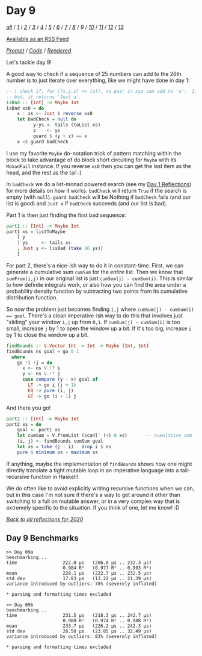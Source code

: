Day 9
===

<!--
This section is generated and compiled by the build script at ./Build.hs from
the file `./reflections/day09.md`.  If you want to edit this, edit
that file instead!
-->

*[all][reflections]* / *[1][day01]* / *[2][day02]* / *[3][day03]* / *[4][day04]* / *[5][day05]* / *[6][day06]* / *[7][day07]* / *[8][day08]* / *9* / *[10][day10]* / *[11][day11]* / *[12][day12]* / *[13][day13]*

[reflections]: https://github.com/mstksg/advent-of-code-2020/blob/master/reflections.md
[day01]: https://github.com/mstksg/advent-of-code-2020/blob/master/reflections-out/day01.md
[day02]: https://github.com/mstksg/advent-of-code-2020/blob/master/reflections-out/day02.md
[day03]: https://github.com/mstksg/advent-of-code-2020/blob/master/reflections-out/day03.md
[day04]: https://github.com/mstksg/advent-of-code-2020/blob/master/reflections-out/day04.md
[day05]: https://github.com/mstksg/advent-of-code-2020/blob/master/reflections-out/day05.md
[day06]: https://github.com/mstksg/advent-of-code-2020/blob/master/reflections-out/day06.md
[day07]: https://github.com/mstksg/advent-of-code-2020/blob/master/reflections-out/day07.md
[day08]: https://github.com/mstksg/advent-of-code-2020/blob/master/reflections-out/day08.md
[day10]: https://github.com/mstksg/advent-of-code-2020/blob/master/reflections-out/day10.md
[day11]: https://github.com/mstksg/advent-of-code-2020/blob/master/reflections-out/day11.md
[day12]: https://github.com/mstksg/advent-of-code-2020/blob/master/reflections-out/day12.md
[day13]: https://github.com/mstksg/advent-of-code-2020/blob/master/reflections-out/day13.md

[Available as an RSS Feed][rss]

[rss]: http://feeds.feedburner.com/jle-advent-of-code-2020

*[Prompt][d09p]* / *[Code][d09g]* / *[Rendered][d09h]*

[d09p]: https://adventofcode.com/2020/day/9
[d09g]: https://github.com/mstksg/advent-of-code-2020/blob/master/src/AOC/Challenge/Day09.hs
[d09h]: https://mstksg.github.io/advent-of-code-2020/src/AOC.Challenge.Day09.html

Let's tackle day 9!

A good way to check if a sequence of 25 numbers can add to the 26th number is
to just iterate over everything, like we might have done in day 1:

```haskell
-- | check if, for ([x,y,z] ++ [a]), no pair in xyz can add to 'a'.  If it's
-- bad, it returns 'Just a'.
isBad :: [Int] -> Maybe Int
isBad xs0 = do
    x : xs <- Just $ reverse xs0
    let badCheck = null do
          y:ys <- tails (toList xs)
          z    <- ys
          guard $ (y + z) == x
    x <$ guard badCheck
```

I use my favorite `Maybe` do-notation trick of pattern matching within the
block to take advantage of do block short circuiting for `Maybe` with its
`MonadFail` instance.  If you reverse `xs0` then you can get the last item as
the head, and the rest as the tail :)

In `badCheck` we do a list-monad powered search (see my [Day 1
Reflections](https://github.com/mstksg/advent-of-code-2020/blob/master/reflections-out/day01.md))
for more details on how it works.  `badCheck` will return `True` if the search
is empty (with `null`).  `guard badCheck` will be Nothing if `badCheck` fails
(and our list is good) and `Just x` if `badCheck` succeeds (and our list is
bad).

Part 1 is then just finding the first bad sequence:

```haskell
part1 :: [Int] -> Maybe Int
part1 xs = listToMaybe
    [ y
    | ys     <- tails xs
    , Just y <- [isBad (take 26 ys)]
    ]
```

For part 2, there's a nice-ish way to do it in constant-time.  First, we can
generate a cumulative sum `cumSum` for the *entire* list.  Then we know that
`sumFrom(i,j)` in our original list is just `cumSum(j) - cumSum(i)`.  This is
similar to how definite integrals work, or also how you can find the area under
a probability density function by subtracting two points from its cumulative
distribution function.

So now the problem just becomes finding `i,j` where `cumSum(j) - cumSum(i) ==
goal`.  There's a clean imperative-ish way to do this that involves just
"sliding" your window `i,j` up from `0,1`.  If `cumSum(j) - cumSum(i)` is too
small, increase `j` by 1 to open the window up a bit.  If it's too big,
increase `i` by 1 to close the window up a bit.

```haskell
findBounds :: V.Vector Int -> Int -> Maybe (Int, Int)
findBounds ns goal = go 0 1
  where
    go !i !j = do
      x <- ns V.!? i
      y <- ns V.!? j
      case compare (y - x) goal of
        LT -> go i (j + 1)
        EQ -> pure (i, j)
        GT -> go (i + 1) j
```

And there you go!

```haskell
part2 :: [Int] -> Maybe Int
part2 xs = do
    goal <- part1 xs
    let cumSum = V.fromList (scanl' (+) 0 xs)       -- cumulative sum
    (i, j) <- findBounds cumSum goal
    let xs = take (j - i) . drop i $ ns
    pure $ minimum xs + maximum xs
```

If anything, maybe the implementation of `findBounds` shows how one might
directly translate a tight mutable loop in an imperative language into a
tail-recursive function in Haskell!

We do often like to avoid explicitly writing recursive functions when we can,
but in this case I'm not sure if there's a way to get around it other than
switching to a full on mutable answer, or in a very complex way that is
extremely specific to the situation.  If you think of one, let me know! :D


*[Back to all reflections for 2020][reflections]*

## Day 9 Benchmarks

```
>> Day 09a
benchmarking...
time                 222.0 μs   (206.8 μs .. 232.3 μs)
                     0.984 R²   (0.977 R² .. 0.993 R²)
mean                 228.1 μs   (222.7 μs .. 232.5 μs)
std dev              17.83 μs   (13.22 μs .. 21.39 μs)
variance introduced by outliers: 70% (severely inflated)

* parsing and formatting times excluded

>> Day 09b
benchmarking...
time                 231.5 μs   (218.3 μs .. 242.7 μs)
                     0.980 R²   (0.974 R² .. 0.988 R²)
mean                 233.7 μs   (226.2 μs .. 242.3 μs)
std dev              26.50 μs   (23.85 μs .. 32.49 μs)
variance introduced by outliers: 83% (severely inflated)

* parsing and formatting times excluded
```

